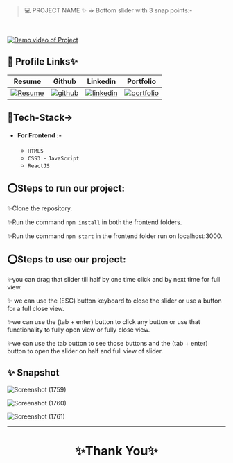 > 💻 PROJECT NAME ✨ => Bottom slider with 3 snap points:-
<br>

<a href="https://drive.google.com/file/d/18g84Ux136i9Mpb9_gKYQgUJ4o95OZc14/view?usp=sharing">![Demo video of Project](https://img.shields.io/badge/Demo_Video_Of_Project-Click_ME-brightgreen.svg?style=plastic&logo=YouTube&logoColor=red)</a>


## 🔗 Profile Links✨




| Resume | Github                                                                                                                                   | Linkedin                                                                                                                                                            | Portfolio                                                                                                                                    |
| ------------- | ---------------------------------------------------------------------------------------------------------------------------------------- | ------------------------------------------------------------------------------------------------------------------------------------------------------------------- | -------------------------------------------------------------------------------------------------------------------------------------------- |
| [![Resume](https://img.shields.io/badge/my_Resume-000?style=for-the-badge&logo=ko-fi&logoColor=white)](https://drive.google.com/file/d/1YE62u2ChjmlR-EKeqZ75UvFMg_KcY86T/view?usp=sharing) | [![github](https://img.shields.io/badge/github-1DA1F2?style=for-the-badge&logo=github&logoColor=white)](https://github.com/shikhu51197/)| [![linkedin](https://img.shields.io/badge/linkedin-0A66C2?style=for-the-badge&logo=linkedin&logoColor=white)](https://www.linkedin.com/in/shikha-gupta-12a2b5199) |[![portfolio](https://img.shields.io/badge/my_portfolio-000?style=for-the-badge&logo=ko-fi&logoColor=white)](https://shikhu51197.github.io/) |  


## 💫Tech-Stack->

- #### For Frontend :-
   - `HTML5`
  - `CSS3`
  - `JavaScript `
  - `ReactJS`

## ⭕Steps to run our project:

✨Clone the repository.

✨Run the command `npm install` in both the frontend  folders.

✨Run the command `npm start` in the frontend folder run on localhost:3000.



## ⭕Steps to use our project:

✨you can drag that slider till half by one time click and by next time for full view.

✨ we can use the (ESC) button keyboard  to close the slider or use a button for a full close view.

✨we can use the (tab + enter) button to  click any button or use that functionality to fully open view or fully close view.

✨we can use the tab button to see those buttons and  the (tab + enter) button to  open the slider on half and full view of slider.

## ✨ Snapshot


![Screenshot (1759)](https://github.com/shikhu51197/BottomSlider/assets/107506646/4b8c9b67-5a7c-4abc-b6ab-84f50009b6bd)

![Screenshot (1760)](https://github.com/shikhu51197/BottomSlider/assets/107506646/f3b2fa58-9c75-4fa9-bcf6-79fbb76f137b)

![Screenshot (1761)](https://github.com/shikhu51197/BottomSlider/assets/107506646/8473545f-e666-4ac2-af16-a7df07346836)



---


<h1 align="center">✨Thank You✨</h1>

    
